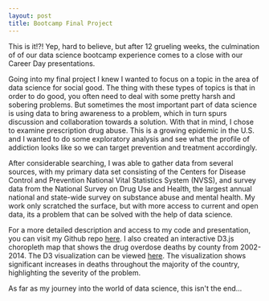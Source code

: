 ```yaml
---
layout: post
title: Bootcamp Final Project
---
```

This is it!?!  Yep, hard to believe, but after 12 grueling weeks, the culmination of of our data science bootcamp experience comes to a close with our Career Day presentations.  

Going into my final project I knew I wanted to focus on a topic in the area of data science for social good.  The thing with these types of topics is that in order to do good, you often need to deal with some pretty harsh and sobering problems.  But sometimes the most important part of data science is using data to bring awareness to a problem, which in turn spurs discussion and collaboration towards a solution.  With that in mind, I chose to examine prescription drug abuse.  This is a growing epidemic in the U.S. and I wanted to do some exploratory analysis and see what the profile of addiction looks like so we can target prevention and treatment accordingly.  

After considerable searching, I was able to gather data from several sources, with my primary data set consisting of the Centers for Disease Control and Prevention National Vital Statistics System (NVSS), and survey data from the National Survey on Drug Use and Health, the largest annual national and state-wide survey on substance abuse and mental health.  My work only scratched the surface, but with more access to current and open data, its a problem that can be solved with the help of data science.  

For a more detailed description and access to my code and presentation, you can visit my Github repo [here](https://github.com/jasonsyp/metis-datascience/tree/master/projects/final).  I also created an interactive D3.js choropleth map that shows the drug overdose deaths by county from 2002-2014.  The D3 visualization can be viewed [here](http://rawgit.com/jasonsyp/metis-datascience/master/projects/final/visualization/index.html).  The visualization shows significant increases in deaths throughout the majority of the country, highlighting the severity of the problem.  

As far as my journey into the world of data science, this isn't the end...  
